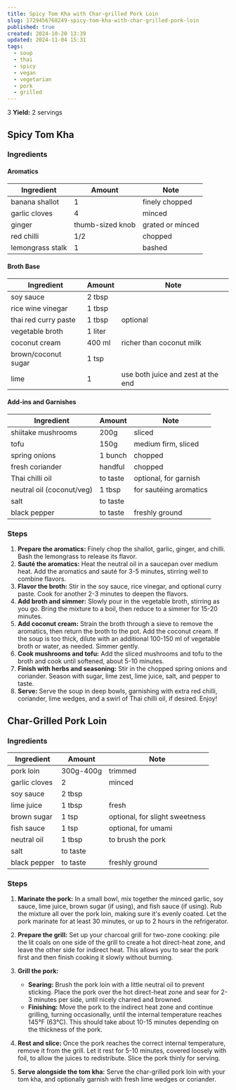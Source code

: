 ```yaml
---
title: Spicy Tom Kha with Char-grilled Pork Loin
slug: 1729456768249-spicy-tom-kha-with-char-grilled-pork-loin
published: true
created: 2024-10-20 13:39
updated: 2024-11-04 15:31
tags:
  - soup
  - thai
  - spicy
  - vegan
  - vegetarian
  - pork
  - grilled
---
```

3
**Yield:** 2 servings

## Spicy Tom Kha

### Ingredients

#### Aromatics

| Ingredient       | Amount           | Note             |
| ---------------- | ---------------- | ---------------- |
| banana shallot   | 1                | finely chopped   |
| garlic cloves    | 4                | minced           |
| ginger           | thumb-sized knob | grated or minced |
| red chilli       | 1/2              | chopped          |
| lemongrass stalk | 1                | bashed           |

#### Broth Base

| Ingredient           | Amount  | Note                               |
| -------------------- | ------- | ---------------------------------- |
| soy sauce            | 2 tbsp  |                                    |
| rice wine vinegar    | 1 tbsp  |                                    |
| thai red curry paste | 1 tbsp  | optional                           |
| vegetable broth      | 1 liter |                                    |
| coconut cream        | 400 ml  | richer than coconut milk           |
| brown/coconut sugar  | 1 tsp   |                                    |
| lime                 | 1       | use both juice and zest at the end |

#### Add-ins and Garnishes

| Ingredient                | Amount   | Note                   |
| ------------------------- | -------- | ---------------------- |
| shiitake mushrooms        | 200g     | sliced                 |
| tofu                      | 150g     | medium firm, sliced    |
| spring onions             | 1 bunch  | chopped                |
| fresh coriander           | handful  | chopped                |
| Thai chilli oil           | to taste | optional, for garnish  |
| neutral oil (coconut/veg) | 1 tbsp   | for sautéing aromatics |
| salt                      | to taste |                        |
| black pepper              | to taste | freshly ground         |

### Steps

1. **Prepare the aromatics:** Finely chop the shallot, garlic, ginger, and chilli. Bash the lemongrass to release its flavor.
2. **Sauté the aromatics:** Heat the neutral oil in a saucepan over medium heat. Add the aromatics and sauté for 3-5 minutes, stirring well to combine flavors.
3. **Flavor the broth:** Stir in the soy sauce, rice vinegar, and optional curry paste. Cook for another 2-3 minutes to deepen the flavors.
4. **Add broth and simmer:** Slowly pour in the vegetable broth, stirring as you go. Bring the mixture to a boil, then reduce to a simmer for 15-20 minutes.
5. **Add coconut cream:** Strain the broth through a sieve to remove the aromatics, then return the broth to the pot. Add the coconut cream. If the soup is too thick, dilute with an additional 100-150 ml of vegetable broth or water, as needed. Simmer gently.
6. **Cook mushrooms and tofu:** Add the sliced mushrooms and tofu to the broth and cook until softened, about 5-10 minutes.
7. **Finish with herbs and seasoning:** Stir in the chopped spring onions and coriander. Season with sugar, lime zest, lime juice, salt, and pepper to taste.
8. **Serve:** Serve the soup in deep bowls, garnishing with extra red chilli, coriander, lime wedges, and a swirl of Thai chilli oil, if desired. Enjoy!

## Char-Grilled Pork Loin

### Ingredients

| Ingredient    | Amount    | Note                           |
| ------------- | --------- | ------------------------------ |
| pork loin     | 300g-400g | trimmed                        |
| garlic cloves | 2         | minced                         |
| soy sauce     | 2 tbsp    |                                |
| lime juice    | 1 tbsp    | fresh                          |
| brown sugar   | 1 tsp     | optional, for slight sweetness |
| fish sauce    | 1 tsp     | optional, for umami            |
| neutral oil   | 1 tbsp    | to brush the pork              |
| salt          | to taste  |                                |
| black pepper  | to taste  | freshly ground                 |

### Steps

1. **Marinate the pork:** In a small bowl, mix together the minced garlic, soy sauce, lime juice, brown sugar (if using), and fish sauce (if using). Rub the mixture all over the pork loin, making sure it's evenly coated. Let the pork marinate for at least 30 minutes, or up to 2 hours in the refrigerator.
2. **Prepare the grill:** Set up your charcoal grill for two-zone cooking: pile the lit coals on one side of the grill to create a hot direct-heat zone, and leave the other side for indirect heat. This allows you to sear the pork first and then finish cooking it slowly without burning.

3. **Grill the pork:**

   - **Searing:** Brush the pork loin with a little neutral oil to prevent sticking. Place the pork over the hot direct-heat zone and sear for 2-3 minutes per side, until nicely charred and browned.
   - **Finishing:** Move the pork to the indirect heat zone and continue grilling, turning occasionally, until the internal temperature reaches 145°F (63°C). This should take about 10-15 minutes depending on the thickness of the pork.

4. **Rest and slice:** Once the pork reaches the correct internal temperature, remove it from the grill. Let it rest for 5-10 minutes, covered loosely with foil, to allow the juices to redistribute. Slice the pork thinly for serving.

5. **Serve alongside the tom kha:** Serve the char-grilled pork loin with your tom kha, and optionally garnish with fresh lime wedges or coriander.
